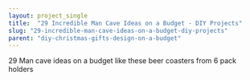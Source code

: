 ```yaml
---
layout: project_single
title:  "29 Incredible Man Cave Ideas on a Budget - DIY Projects"
slug: "29-incredible-man-cave-ideas-on-a-budget-diy-projects"
parent: "diy-christmas-gifts-design-on-a-budget"
---
```

29 Man cave ideas on a budget like these beer coasters from 6 pack holders